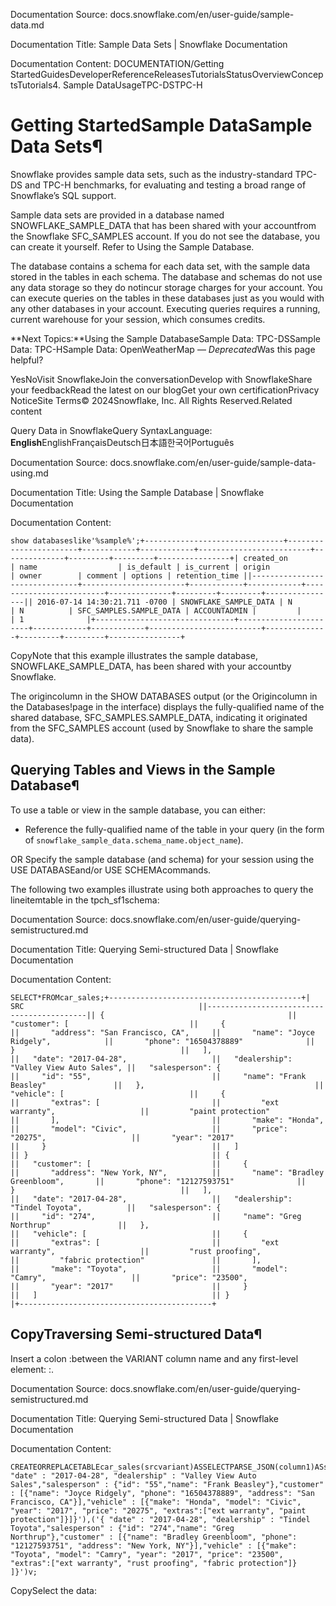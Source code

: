 Documentation Source:
docs.snowflake.com/en/user-guide/sample-data.md

Documentation Title:
Sample Data Sets | Snowflake Documentation

Documentation Content:
DOCUMENTATION/Getting StartedGuidesDeveloperReferenceReleasesTutorialsStatusOverviewConceptsTutorials4. Sample DataUsageTPC-DSTPC-H

Getting StartedSample DataSample Data Sets¶
=================

Snowflake provides sample data sets, such as the industry-standard TPC-DS and TPC-H benchmarks, for evaluating and testing a broad range of Snowflake’s SQL support.

Sample data sets are provided in a database named SNOWFLAKE\_SAMPLE\_DATA that has been
shared with your accountfrom the Snowflake SFC\_SAMPLES account.
If you do not see the database, you can create it yourself. Refer to Using the Sample Database.

The database contains a schema for each data set, with the sample data stored in the tables in each schema. The database and schemas
do not use any data storage so they do notincur storage charges for your account. You can execute queries on the tables in
these databases just as you would with any other databases in your account. Executing queries requires a running, current warehouse
for your session, which consumes credits.

**Next Topics:**Using the Sample DatabaseSample Data: TPC-DSSample Data: TPC-HSample Data: OpenWeatherMap — *Deprecated*Was this page helpful?

YesNoVisit SnowflakeJoin the conversationDevelop with SnowflakeShare your feedbackRead the latest on our blogGet your own certificationPrivacy NoticeSite Terms© 2024Snowflake, Inc. All Rights Reserved.Related content

Query Data in SnowflakeQuery SyntaxLanguage: **English**EnglishFrançaisDeutsch日本語한국어Português



Documentation Source:
docs.snowflake.com/en/user-guide/sample-data-using.md

Documentation Title:
Using the Sample Database | Snowflake Documentation

Documentation Content:
```
show databaseslike'%sample%';+-------------------------------+-----------------------+------------+------------+-------------------------+--------------+---------+---------+----------------+| created_on                    | name                  | is_default | is_current | origin                  | owner        | comment | options | retention_time ||-------------------------------+-----------------------+------------+------------+-------------------------+--------------+---------+---------+----------------|| 2016-07-14 14:30:21.711 -0700 | SNOWFLAKE_SAMPLE_DATA | N          | N          | SFC_SAMPLES.SAMPLE_DATA | ACCOUNTADMIN |         |         | 1              |+-------------------------------+-----------------------+------------+------------+-------------------------+--------------+---------+---------+----------------+
```
CopyNote that this example illustrates the sample database, SNOWFLAKE\_SAMPLE\_DATA, has been shared with your accountby Snowflake.

The origincolumn in the SHOW DATABASES output (or the Origincolumn in the Databases!page in the interface) displays the fully-qualified name of the shared
database, SFC\_SAMPLES.SAMPLE\_DATA, indicating it originated from the SFC\_SAMPLES account (used by Snowflake to share the sample data).

Querying Tables and Views in the Sample Database¶
-------------------------------------------------

To use a table or view in the sample database, you can either:

* Reference the fully-qualified name of the table in your query (in the form of `snowflake_sample_data.schema_name.object_name`).

OR
Specify the sample database (and schema) for your session using the USE DATABASEand/or USE SCHEMAcommands.


The following two examples illustrate using both approaches to query the lineitemtable in the tpch\_sf1schema:



Documentation Source:
docs.snowflake.com/en/user-guide/querying-semistructured.md

Documentation Title:
Querying Semi-structured Data | Snowflake Documentation

Documentation Content:
```
SELECT*FROMcar_sales;+-------------------------------------------+| SRC                                       ||-------------------------------------------|| {                                         ||   "customer": [                           ||     {                                     ||       "address": "San Francisco, CA",     ||       "name": "Joyce Ridgely",            ||       "phone": "16504378889"              ||     }                                     ||   ],                                      ||   "date": "2017-04-28",                   ||   "dealership": "Valley View Auto Sales", ||   "salesperson": {                        ||     "id": "55",                           ||     "name": "Frank Beasley"               ||   },                                      ||   "vehicle": [                            ||     {                                     ||       "extras": [                         ||         "ext warranty",                   ||         "paint protection"                ||       ],                                  ||       "make": "Honda",                    ||       "model": "Civic",                   ||       "price": "20275",                   ||       "year": "2017"                      ||     }                                     ||   ]                                       || }                                         || {                                         ||   "customer": [                           ||     {                                     ||       "address": "New York, NY",          ||       "name": "Bradley Greenbloom",       ||       "phone": "12127593751"              ||     }                                     ||   ],                                      ||   "date": "2017-04-28",                   ||   "dealership": "Tindel Toyota",          ||   "salesperson": {                        ||     "id": "274",                          ||     "name": "Greg Northrup"               ||   },                                      ||   "vehicle": [                            ||     {                                     ||       "extras": [                         ||         "ext warranty",                   ||         "rust proofing",                  ||         "fabric protection"               ||       ],                                  ||       "make": "Toyota",                   ||       "model": "Camry",                   ||       "price": "23500",                   ||       "year": "2017"                      ||     }                                     ||   ]                                       || }                                         |+-------------------------------------------+
```
CopyTraversing Semi-structured Data¶
--------------------------------

Insert a colon :between the VARIANT column name and any first-level element: :.



Documentation Source:
docs.snowflake.com/en/user-guide/querying-semistructured.md

Documentation Title:
Querying Semi-structured Data | Snowflake Documentation

Documentation Content:
```
CREATEORREPLACETABLEcar_sales(srcvariant)ASSELECTPARSE_JSON(column1)ASsrcFROMVALUES('{ "date" : "2017-04-28", "dealership" : "Valley View Auto Sales","salesperson" : {"id": "55","name": "Frank Beasley"},"customer" : [{"name": "Joyce Ridgely", "phone": "16504378889", "address": "San Francisco, CA"}],"vehicle" : [{"make": "Honda", "model": "Civic", "year": "2017", "price": "20275", "extras":["ext warranty", "paint protection"]}]}'),('{ "date" : "2017-04-28", "dealership" : "Tindel Toyota","salesperson" : {"id": "274","name": "Greg Northrup"},"customer" : [{"name": "Bradley Greenbloom", "phone": "12127593751", "address": "New York, NY"}],"vehicle" : [{"make": "Toyota", "model": "Camry", "year": "2017", "price": "23500", "extras":["ext warranty", "rust proofing", "fabric protection"]}  ]}')v;
```
CopySelect the data:



